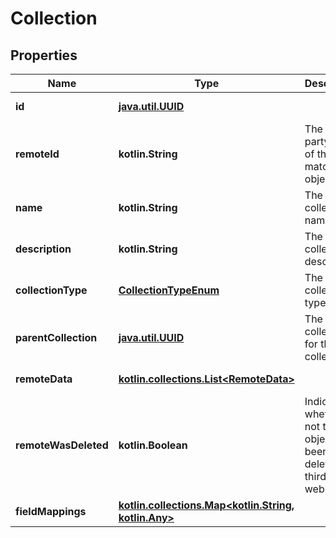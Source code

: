 
# Collection

## Properties
Name | Type | Description | Notes
------------ | ------------- | ------------- | -------------
**id** | [**java.util.UUID**](java.util.UUID.md) |  |  [optional] [readonly]
**remoteId** | **kotlin.String** | The third-party API ID of the matching object. |  [optional]
**name** | **kotlin.String** | The collection&#39;s name. |  [optional]
**description** | **kotlin.String** | The collection&#39;s description. |  [optional]
**collectionType** | [**CollectionTypeEnum**](CollectionTypeEnum.md) | The collection&#39;s type. |  [optional]
**parentCollection** | [**java.util.UUID**](java.util.UUID.md) | The parent collection for this collection. |  [optional]
**remoteData** | [**kotlin.collections.List&lt;RemoteData&gt;**](RemoteData.md) |  |  [optional] [readonly]
**remoteWasDeleted** | **kotlin.Boolean** | Indicates whether or not this object has been deleted by third party webhooks. |  [optional]
**fieldMappings** | [**kotlin.collections.Map&lt;kotlin.String, kotlin.Any&gt;**](kotlin.Any.md) |  |  [optional] [readonly]



